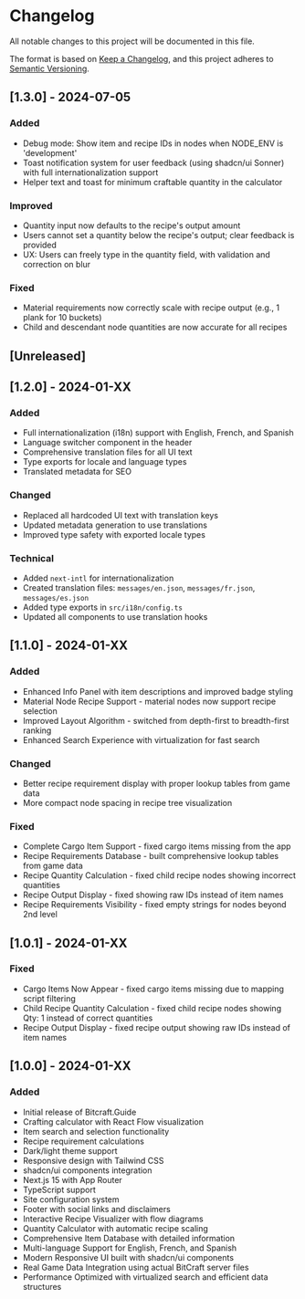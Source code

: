 # Changelog

All notable changes to this project will be documented in this file.

The format is based on [Keep a Changelog](https://keepachangelog.com/en/1.0.0/),
and this project adheres to [Semantic Versioning](https://semver.org/spec/v2.0.0.html).

## [1.3.0] - 2024-07-05

### Added

- Debug mode: Show item and recipe IDs in nodes when NODE_ENV is 'development'
- Toast notification system for user feedback (using shadcn/ui Sonner) with full internationalization support
- Helper text and toast for minimum craftable quantity in the calculator

### Improved

- Quantity input now defaults to the recipe's output amount
- Users cannot set a quantity below the recipe's output; clear feedback is provided
- UX: Users can freely type in the quantity field, with validation and correction on blur

### Fixed

- Material requirements now correctly scale with recipe output (e.g., 1 plank for 10 buckets)
- Child and descendant node quantities are now accurate for all recipes

## [Unreleased]

## [1.2.0] - 2024-01-XX

### Added

- Full internationalization (i18n) support with English, French, and Spanish
- Language switcher component in the header
- Comprehensive translation files for all UI text
- Type exports for locale and language types
- Translated metadata for SEO

### Changed

- Replaced all hardcoded UI text with translation keys
- Updated metadata generation to use translations
- Improved type safety with exported locale types

### Technical

- Added `next-intl` for internationalization
- Created translation files: `messages/en.json`, `messages/fr.json`, `messages/es.json`
- Added type exports in `src/i18n/config.ts`
- Updated all components to use translation hooks

## [1.1.0] - 2024-01-XX

### Added

- Enhanced Info Panel with item descriptions and improved badge styling
- Material Node Recipe Support - material nodes now support recipe selection
- Improved Layout Algorithm - switched from depth-first to breadth-first ranking
- Enhanced Search Experience with virtualization for fast search

### Changed

- Better recipe requirement display with proper lookup tables from game data
- More compact node spacing in recipe tree visualization

### Fixed

- Complete Cargo Item Support - fixed cargo items missing from the app
- Recipe Requirements Database - built comprehensive lookup tables from game data
- Recipe Quantity Calculation - fixed child recipe nodes showing incorrect quantities
- Recipe Output Display - fixed showing raw IDs instead of item names
- Recipe Requirements Visibility - fixed empty strings for nodes beyond 2nd level

## [1.0.1] - 2024-01-XX

### Fixed

- Cargo Items Now Appear - fixed cargo items missing due to mapping script filtering
- Child Recipe Quantity Calculation - fixed child recipe nodes showing Qty: 1 instead of correct quantities
- Recipe Output Display - fixed recipe output showing raw IDs instead of item names

## [1.0.0] - 2024-01-XX

### Added

- Initial release of Bitcraft.Guide
- Crafting calculator with React Flow visualization
- Item search and selection functionality
- Recipe requirement calculations
- Dark/light theme support
- Responsive design with Tailwind CSS
- shadcn/ui components integration
- Next.js 15 with App Router
- TypeScript support
- Site configuration system
- Footer with social links and disclaimers
- Interactive Recipe Visualizer with flow diagrams
- Quantity Calculator with automatic recipe scaling
- Comprehensive Item Database with detailed information
- Multi-language Support for English, French, and Spanish
- Modern Responsive UI built with shadcn/ui components
- Real Game Data Integration using actual BitCraft server files
- Performance Optimized with virtualized search and efficient data structures

